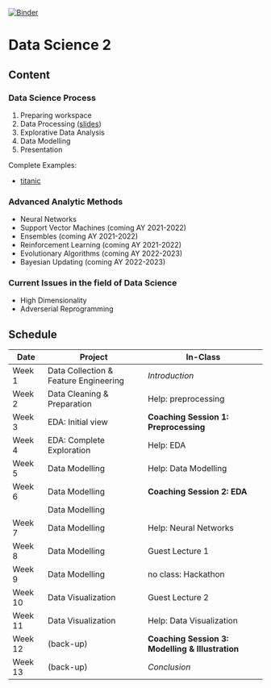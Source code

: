 [![Binder](https://mybinder.org/badge_logo.svg)](https://mybinder.org/v2/gh/tristanvandevelde/datascience2/master?filepath=steps%2Fexamples%2Ftitanic.ipynb)


# Data Science 2


## Content

### Data Science Process

1. Preparing workspace
2. Data Processing ([slides](steps/step2/slides-ds2-step2-processing.html)<!--,example-->)
3. Explorative Data Analysis
4. Data Modelling
5. Presentation

Complete Examples:

* [titanic](https://mybinder.org/v2/gh/tristanvandevelde/datascience2/master?filepath=steps%2Fexamples%2Ftitanic.ipynb) 


### Advanced Analytic Methods

* Neural Networks 
* Support Vector Machines (coming AY 2021-2022)
* Ensembles (coming AY 2021-2022)
* Reinforcement Learning (coming AY 2021-2022)
* Evolutionary Algorithms (coming AY 2022-2023)
* Bayesian Updating (coming AY 2022-2023)

### Current Issues in the field of Data Science

* High Dimensionality
* Adverserial Reprogramming

## Schedule



| Date          | Project                                | In-Class                                          |
| ------------- | -------------                          | -------------                                     |
| Week 1        | Data Collection & Feature Engineering  | *Introduction*                                    |
| Week 2        | Data Cleaning & Preparation            | Help: preprocessing                               |
| Week 3        | EDA: Initial view                      | **Coaching Session 1: Preprocessing**             |
| Week 4        | EDA: Complete Exploration              | Help: EDA                                         |
| Week 5        | Data Modelling                         | Help: Data Modelling                              |
| Week 6        | Data Modelling                         | **Coaching Session 2: EDA**                       |
|               | Data Modelling                         |                                                   |
| Week 7        | Data Modelling                         | Help: Neural Networks                             |
| Week 8        | Data Modelling                         | Guest Lecture 1                                   |
| Week 9        | Data Modelling                         | no class: Hackathon                               |
| Week 10       | Data Visualization                     | Guest Lecture 2                                   |
| Week 11       | Data Visualization                     | Help: Data Visualization                          |
| Week 12       | (back-up)                              | **Coaching Session 3: Modelling & Illustration**  |
| Week 13       | (back-up)                              | *Conclusion*                                      |


<!--

## Project

Students choose one of the following projects:
-->

